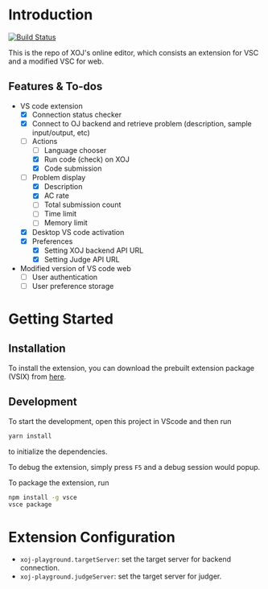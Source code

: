 # Introduction

[![Build Status](https://dev.azure.com/XOJ-Team/CPT202%20Team%20B-3/_apis/build/status/XOJ_Playground?branchName=master)](https://dev.azure.com/XOJ-Team/CPT202%20Team%20B-3/_build/latest?definitionId=8&branchName=master)  

This is the repo of XOJ's online editor, which consists an extension for VSC and a modified VSC for web.

## Features & To-dos

* VS code extension
  * [x] Connection status checker
  * [x] Connect to OJ backend and retrieve problem (description, sample input/output, etc)
  * [ ] Actions
    * [ ] Language chooser
    * [x] Run code (check) on XOJ
    * [x] Code submission
  * [ ] Problem display
    * [x] Description
    * [x] AC rate
    * [ ] Total submission count
    * [ ] Time limit
    * [ ] Memory limit
  * [x] Desktop VS code activation
  * [x] Preferences
    * [x] Setting XOJ backend API URL
    * [x] Setting Judge API URL
* Modified version of VS code web
  * [ ] User authentication
  * [ ] User preference storage

# Getting Started
## Installation
To install the extension, you can download the prebuilt extension package (VSIX) from [here](https://dev.azure.com/XOJ-Team/CPT202%20Team%20B-3/_build?definitionId=8).  

## Development
To start the development, open this project in VScode and then run

```bash
yarn install
```

to initialize the dependencies.

To debug the extension, simply press `F5` and a debug session would popup.  

To package  the extension, run
```bash
npm install -g vsce
vsce package
```

# Extension Configuration

* `xoj-playground.targetServer`: set the target server for backend connection.
* `xoj-playground.judgeServer`: set the target server for judger.
